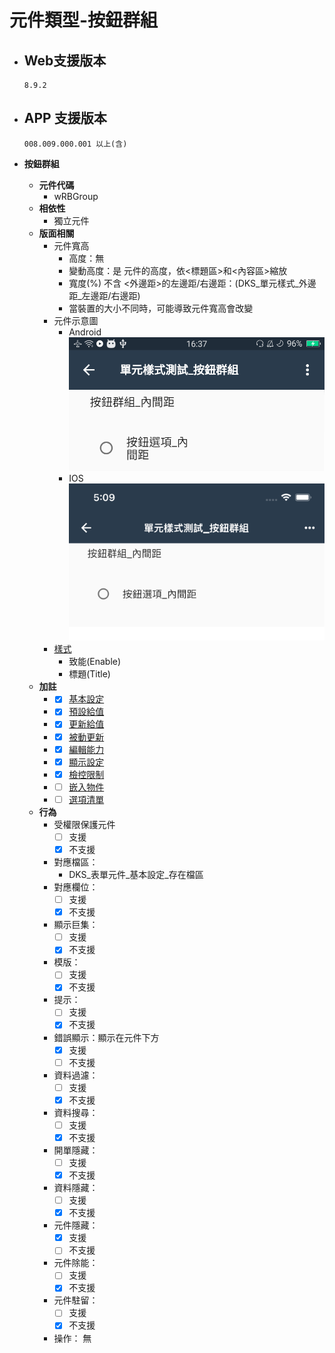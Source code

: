 # 元件類型-按鈕群組

* ## Web支援版本
  
      8.9.2

* ## APP 支援版本

      008.009.000.001 以上(含)

* __按鈕群組__
  * __元件代碼__
    * wRBGroup
  * __相依性__
    * 獨立元件
  * __版面相關__
    * 元件寬高
      * 高度：無
      * 變動高度：是
            元件的高度，依<標題區>和<內容區>縮放
      * 寬度(%)
        不含 <外邊距>的左邊距/右邊距：(DKS_單元樣式_外邊距_左邊距/右邊距)
      * 當裝置的大小不同時，可能導致元件寬高會改變
    * 元件示意圖
      * Android
          ![image](./image/android/componentRadioGroupEditing.png)
      * IOS
          ![image](./image/ios/componentRadioGroupEditing.png)
    * [樣式](../general/style)
      * 致能(Enable)
      * 標題(Title)
  * __加註__
    * - [x] [基本設定](../affix/component/basicSettings)
    * - [x] [預設給值](../affix/component/defaultValue)
    * - [x] [更新給值](../affix/component/updateValue)
    * - [x] [被動更新](../affix/component/passiveUpdate)
    * - [x] [編輯能力](../affix/component/editting)
    * - [x] [顯示設定](../affix/component/display)
    * - [x] [檢控限制](../affix/component/prosecutionResstrucson)
    * - [ ] [嵌入物件](../affix/component/embedded)
    * - [ ] [選項清單](../affix/component/optionList)
  * __行為__
    * 受權限保護元件
      - [ ] 支援
      - [x] 不支援
    * 對應檔區：
      * DKS_表單元件_基本設定_存在檔區
    * 對應欄位：
      - [ ] 支援
      - [x] 不支援
    * 顯示巨集：
      - [ ] 支援
      - [x] 不支援
    * 模版：
      - [ ] 支援
      - [x] 不支援
    * 提示：
      - [ ] 支援
      - [x] 不支援
    * 錯誤顯示：顯示在元件下方
      - [x] 支援
      - [ ] 不支援
    * 資料過濾：
      - [ ] 支援
      - [x] 不支援
    * 資料搜尋：
      - [ ] 支援
      - [x] 不支援
    * 開單隱藏：
      - [ ] 支援
      - [x] 不支援
    * 資料隱藏：
      - [ ] 支援
      - [x] 不支援
    * 元件隱藏：
      - [x] 支援
      - [ ] 不支援
    * 元件除能：
      - [ ] 支援
      - [x] 不支援
    * 元件駐留：
      - [ ] 支援
      - [x] 不支援
    * 操作：
          無